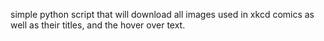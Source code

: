 simple python script that will download all images used in xkcd comics as well as their titles, and the hover over text.
